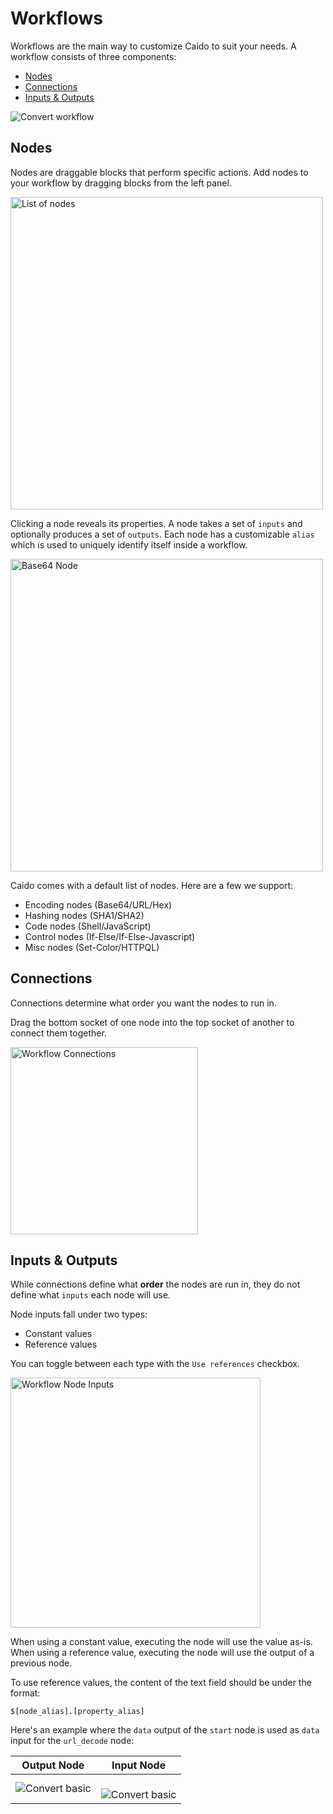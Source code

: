 # Workflows

Workflows are the main way to customize Caido to suit your needs.
A workflow consists of three components:
- [Nodes](#nodes)
- [Connections](#connections)
- [Inputs & Outputs](#inputs--outputs)

<img alt="Convert workflow" src="/_images/workflow_convert_basic.png" center/>


## Nodes

Nodes are draggable blocks that perform specific actions. Add nodes to your workflow by dragging blocks from the left panel.

<img alt="List of nodes" src="/_images/workflow_convert_node_list.png" height="500" center/>

Clicking a node reveals its properties.
A node takes a set of `inputs` and optionally produces a set of `outputs`.
Each node has a customizable `alias` which is used to uniquely identify itself inside a workflow.

<img alt="Base64 Node" src="/_images/workflow_convert_node_base64.png" width="500" center/>


Caido comes with a default list of nodes. Here are a few we support:
- Encoding nodes (Base64/URL/Hex)
- Hashing nodes (SHA1/SHA2)
- Code nodes (Shell/JavaScript)
- Control nodes (If-Else/If-Else-Javascript)
- Misc nodes (Set-Color/HTTPQL)

## Connections

Connections determine what order you want the nodes to run in.

Drag the bottom socket of one node into the top socket of another to connect them together.

<img alt="Workflow Connections" src="/_images/workflow_connections.png" width="300" center/>


## Inputs & Outputs

While connections define what __order__ the nodes are run in, they do not define what `inputs` each node will use.

Node inputs fall under two types:
- Constant values
- Reference values

You can toggle between each type with the `Use references` checkbox.

<img alt="Workflow Node Inputs" src="/_images/workflow_node_inputs.png" width="400" center/>

When using a constant value, executing the node will use the value as-is.
When using a reference value, executing the node will use the output of a previous node.

To use reference values, the content of the text field should be under the format:
```
$[node_alias].[property_alias]
```

Here's an example where the `data` output of the `start` node is used as `data` input for the `url_decode` node:

<table>
  <thead>
    <tr>
      <th>Output Node</th>
      <th>Input Node</th>
    </tr>
  </thead>
  <tbody>
    <tr>
      <td no-border>
        <img alt="Convert basic" src="/_images/workflow_convert_data_mapping_output.png"/>
      </td>
      <td no-border>
        </br>
        <img alt="Convert basic" src="/_images/workflow_convert_data_mapping_input.png"/>
      </td>
    </tr>
  </tbody>
</table>



